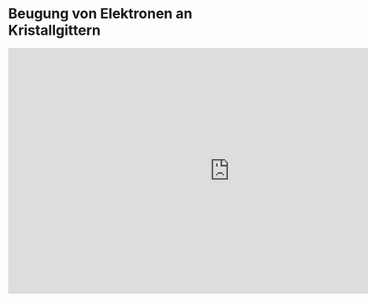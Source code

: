 # Beugung von Elektronen an Kristallgittern
<iframe scrolling="no" src="https://www.geogebra.org/material/iframe/id/pNEx3xsM/width/1241/height/522/border/888888/smb/false/stb/false/stbh/false/ai/false/asb/false/sri/true/rc/false/ld/false/sdz/true/ctl/false" width="900px" height="500px" style="border:0px;"> </iframe>
